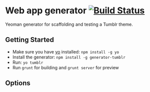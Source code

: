 # Web app generator [![Build Status](https://secure.travis-ci.org/jonathanmoore/generator-tumblr.png?branch=master)](http://travis-ci.org/jonathanmoore/generator-tumblr)

Yeoman generator for scaffolding and testing a Tumblr theme.


## Getting Started

- Make sure you have [yo](https://github.com/yeoman/yo) installed: `npm install -g yo`
- Install the generator: `npm install -g generator-tumblr`
- Run: `yo tumblr`
- Run `grunt` for building and `grunt server` for preview


## Options

